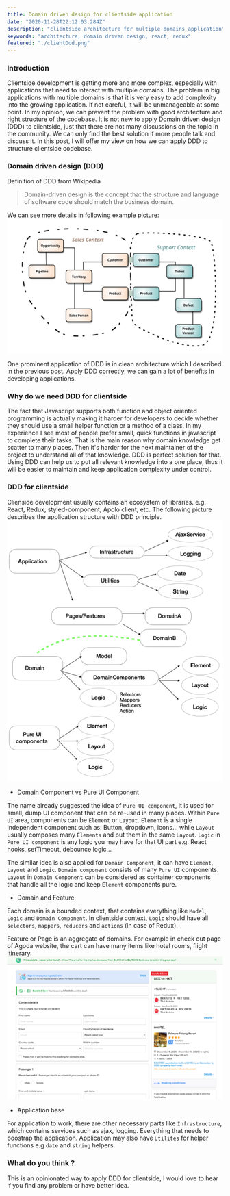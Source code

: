 ```yaml
---
title: Domain driven design for clientside application 
date: "2020-11-28T22:12:03.284Z"
description: "clientside architecture for multiple domains application"
keywords: "architecture, domain driven design, react, redux"
featured: "./clientDdd.png"
---
```


### Introduction

Clientside development is getting more and more complex, especially with applications that need to interact with multiple domains. The problem in big applications with multiple domains is that it is very easy to add complexity into the growing application. If not careful, it will be unmanageable at some point. In my opinion, we can prevent the problem with good architecture and right structure of the codebase. It is not new to apply Domain driven design (DDD) to clientside, just that there are not many discussions on the topic in the community. We can only find the best solution if more people talk and discuss it. In this post, I will offer my view on how we can apply DDD to structure clientside codebase.

### Domain driven design (DDD)
Definition of DDD from Wikipedia
>Domain-driven design is the concept that the structure and language of software code should match the business domain.

We can see more details in following example [picture](https://martinfowler.com/bliki/BoundedContext.html): 
![Domain driven design](./DDD.png)

One prominent application of DDD is in clean architecture which I described in the previous [post](https://thangledev.com/common-server-architectures-for-micro-serivce). Apply DDD correctly, we can gain a lot of benefits in developing applications. 

### Why do we need DDD for clientside

The fact that Javascript supports both function and object oriented programming is actually making it harder for developers to decide whether they should use a small helper function or a method of a class. In my experience I see most of people prefer small, quick functions in javascript to complete their tasks. That is the main reason why domain knowledge get scatter to many places. Then it's harder for the next maintainer of the project to understand all of that knowledge. DDD is perfect solution for that. Using DDD can help us to put all relevant knowledge into a one place, thus it will be easier to maintain and keep application complexity under control.  

### DDD for clientside

Clienside development usually contains an ecosystem of libraries. e.g. React, Redux, styled-component, Apolo client, etc. The following picture describes the application structure with DDD principle. 
![Domain driven design for clientside](./clientDdd.png)

- Domain Component vs Pure UI Component

The name already suggested the idea of `Pure UI component`, it is used for small, dump UI component that can be re-used in many places. Within `Pure UI` area, components can be `Element` or `Layout`. `Element` is a single independent component such as: Button, dropdown, icons... while `Layout` usually composes many `Elements` and put them in the same `Layout`. `Logic` in `Pure UI component` is any logic you may have for that UI part e.g. React hooks, setTimeout, debounce logic...

The similar idea is also applied for `Domain Component`, it can have `Element`, `Layout` and `Logic`. `Domain component` consists of many `Pure UI` components. `Layout` in `Domain Component` can be considered as container components that handle all the logic and keep `Element` components pure.

- Domain and Feature

Each domain is a bounded context, that contains everything like `Model`, `Logic` and `Domain Component`. In clientside context, `Logic` should have all `selectors`, `mappers`, `reducers` and `actions` (in case of Redux). 

Feature or Page is an aggregate of domains. For example in check out page of Agoda website, the cart can have many items like hotel rooms, flight itinerary. 
![Agoda checkout page](./checkout.png)


- Application base

For application to work, there are other necessary parts like `Infrastructure`, which contains services such as ajax, logging. Everything that needs to boostrap the application. Application may also have `Utilites` for helper functions e.g `date` and `string` helpers.


### What do you think ?
This is an opinionated way to apply DDD for clientside, I would love to hear if you find any problem or have better idea.